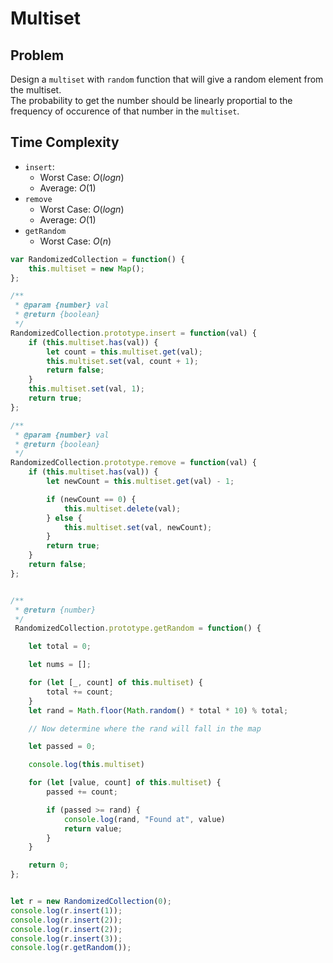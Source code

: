 
# Multiset

## Problem
Design a `multiset` with `random` function that will give a random element from the multiset.  
The probability to get the number should be linearly proportial to the frequency of occurence of that number in the `multiset`.

## Time Complexity
* `insert`: 
  * Worst Case: $O(log n)$
  * Average: $O(1)$
* `remove`
  * Worst Case: $O(log n)$
  * Average: $O(1)$
* `getRandom`
  * Worst Case: $O(n)$

```js
var RandomizedCollection = function() {
    this.multiset = new Map();
};

/** 
 * @param {number} val
 * @return {boolean}
 */
RandomizedCollection.prototype.insert = function(val) {
    if (this.multiset.has(val)) {
        let count = this.multiset.get(val);
        this.multiset.set(val, count + 1);
        return false;
    }
    this.multiset.set(val, 1);
    return true;
};

/** 
 * @param {number} val
 * @return {boolean}
 */
RandomizedCollection.prototype.remove = function(val) {
    if (this.multiset.has(val)) {
        let newCount = this.multiset.get(val) - 1;

        if (newCount == 0) {
            this.multiset.delete(val);
        } else {
            this.multiset.set(val, newCount);
        }
        return true;
    }
    return false;
};


/**
 * @return {number}
 */
 RandomizedCollection.prototype.getRandom = function() {

    let total = 0;

    let nums = [];

    for (let [_, count] of this.multiset) {
        total += count;
    }
    let rand = Math.floor(Math.random() * total * 10) % total;

    // Now determine where the rand will fall in the map

    let passed = 0;

    console.log(this.multiset)

    for (let [value, count] of this.multiset) {
        passed += count;

        if (passed >= rand) {
            console.log(rand, "Found at", value)
            return value;
        }
    }

    return 0;
};


let r = new RandomizedCollection(0);
console.log(r.insert(1));
console.log(r.insert(2));
console.log(r.insert(2));
console.log(r.insert(3));
console.log(r.getRandom());

```